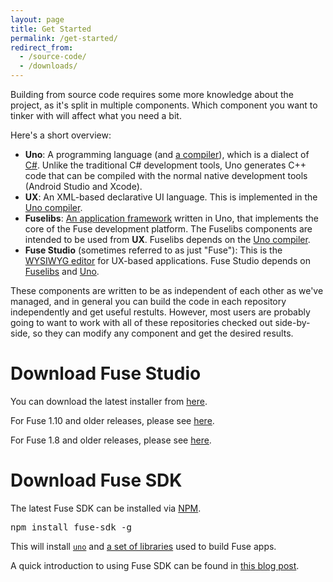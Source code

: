 ```yaml
---
layout: page
title: Get Started
permalink: /get-started/
redirect_from:
  - /source-code/
  - /downloads/
---
```

Building from source code requires some more knowledge about the project,
as it's split in multiple components. Which component you want to tinker
with will affect what you need a bit.

Here's a short overview:
* **Uno**: A programming language (and
  [a compiler][1]), which is a dialect of [C#][2]. Unlike the traditional
  C# development tools, Uno generates C++ code that can be compiled with
  the normal native development tools (Android Studio and Xcode).
* **UX**: An XML-based declarative UI language. This is implemented in the
  [Uno compiler][1].
* **Fuselibs**: [An application framework][3]
  written in Uno, that implements the core of the Fuse development platform.
  The Fuselibs components are intended to be used from **UX**. Fuselibs
  depends on the [Uno compiler][1].
* **Fuse Studio** (sometimes referred to as just "Fuse"): This is the
  [WYSIWYG editor][4] for UX-based applications. Fuse Studio depends on
  [Fuselibs][3] and [Uno][1].

These components are written to be as independent of each other as we've
managed, and in general you can build the code in each repository
independently and get useful restults. However, most users are probably
going to want to work with all of these repositories checked out
side-by-side, so they can modify any component and get the desired
results.

[1]: https://github.com/fuse-open/uno
[2]: https://en.wikipedia.org/wiki/C_Sharp_(programming_language)
[3]: https://github.com/fuse-open/fuselibs
[4]: https://github.com/fuse-open/fuse-studio

# Download Fuse Studio

You can download the latest installer from <a href="https://github.com/fuse-x/studio/releases" target="_blank">here</a>.

For Fuse 1.10 and older releases, please see <a href="https://github.com/fuse-open/fuse-studio/releases" target="_blank">here</a>.

For Fuse 1.8 and older releases, please see <a href="https://github.com/fusetools/fuse-releases/releases" target="_blank">here</a>.

# Download Fuse SDK

The latest Fuse SDK can be installed via <a href="https://www.npmjs.com/package/fuse-sdk" target="_blank">NPM</a>.

<pre>npm install fuse-sdk -g</pre>

This will install <a href="https://github.com/fuse-open/uno" target="_blank"><code>uno</code></a> and <a href="https://github.com/fuse-open/fuselibs" target="_blank">a set of libraries</a> used to build Fuse apps.

A quick introduction to using Fuse SDK can be found in <a href="https://medium.com/@mortendanielfornes/introducing-fuse-sdk-890180044c13" target="_blank">this blog post</a>.
